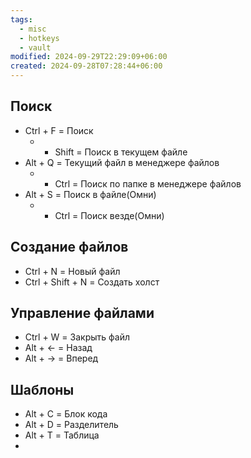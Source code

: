 ```yaml
---
tags:
  - misc
  - hotkeys
  - vault
modified: 2024-09-29T22:29:09+06:00
created: 2024-09-28T07:28:44+06:00
---
```

## Поиск

- Ctrl + F = Поиск
	- + Shift = Поиск в текущем файле
- Alt + Q = Текущий файл в менеджере файлов
	- + Ctrl = Поиск по папке в менеджере файлов
- Alt + S = Поиск в файле(Омни)
	- + Ctrl = Поиск везде(Омни)

## Создание файлов

- Ctrl + N = Новый файл
- Ctrl + Shift + N = Создать холст

## Управление файлами
- Ctrl + W = Закрыть файл
- Alt + <- = Назад
- Alt + -> = Вперед

## Шаблоны
- Alt + C = Блок кода
- Alt + D = Разделитель
- Alt + T = Таблица
- 